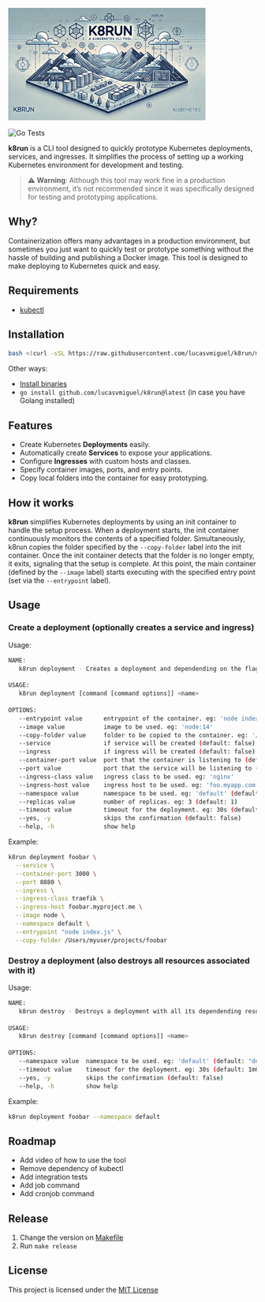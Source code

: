 ![k8run Logo](docs/logo.png)

![Go Tests](https://github.com/lucasvmiguel/k8run/actions/workflows/ci.yml/badge.svg)


**k8run** is a CLI tool designed to quickly prototype Kubernetes deployments, services, and ingresses. It simplifies the process of setting up a working Kubernetes environment for development and testing.

> ⚠️ **Warning**: Although this tool may work fine in a production environment, it’s not recommended since it was specifically designed for testing and prototyping applications.

## Why?

Containerization offers many advantages in a production environment, but sometimes you just want to quickly test or prototype something without the hassle of building and publishing a Docker image. This tool is designed to make deploying to Kubernetes quick and easy.

## Requirements

* [kubectl](https://kubernetes.io/docs/reference/kubectl/)

## Installation

```bash
bash <(curl -sSL https://raw.githubusercontent.com/lucasvmiguel/k8run/main/install.sh)
```

Other ways:

* [Install binaries](https://github.com/lucasvmiguel/k8run/releases)
* `go install github.com/lucasvmiguel/k8run@latest` (in case you have Golang installed)

## Features
- Create Kubernetes **Deployments** easily.
- Automatically create **Services** to expose your applications.
- Configure **Ingresses** with custom hosts and classes.
- Specify container images, ports, and entry points.
- Copy local folders into the container for easy prototyping.

## How it works

**k8run** simplifies Kubernetes deployments by using an init container to handle the setup process. When a deployment starts, the init container continuously monitors the contents of a specified folder. Simultaneously, k8run copies the folder specified by the `--copy-folder` label into the init container. Once the init container detects that the folder is no longer empty, it exits, signaling that the setup is complete. At this point, the main container (defined by the `--image` label) starts executing with the specified entry point (set via the `--entrypoint` label).

## Usage

### Create a deployment (optionally creates a service and ingress)

Usage:

```bash
NAME:
   k8run deployment - Creates a deployment and dependending on the flags, a service and ingress

USAGE:
   k8run deployment [command [command options]] <name>

OPTIONS:
   --entrypoint value      entrypoint of the container. eg: 'node index.js'
   --image value           image to be used. eg: 'node:14'
   --copy-folder value     folder to be copied to the container. eg: '/Users/me/my_local_folder_to_copy'
   --service               if service will be created (default: false)
   --ingress               if ingress will be created (default: false)
   --container-port value  port that the container is listening to (default: 0)
   --port value            port that the service will be listening to (default: 0)
   --ingress-class value   ingress class to be used. eg: 'nginx'
   --ingress-host value    ingress host to be used. eg: 'foo.myapp.com'
   --namespace value       namespace to be used. eg: 'default' (default: "default")
   --replicas value        number of replicas. eg: 3 (default: 1)
   --timeout value         timeout for the deployment. eg: 30s (default: 30s)
   --yes, -y               skips the confirmation (default: false)
   --help, -h              show help
```

Example:

```bash
k8run deployment foobar \
  --service \
  --container-port 3000 \
  --port 8080 \
  --ingress \
  --ingress-class traefik \
  --ingress-host foobar.myproject.me \
  --image node \
  --namespace default \
  --entrypoint "node index.js" \
  --copy-folder /Users/myuser/projects/foobar
```

### Destroy a deployment (also destroys all resources associated with it)

Usage:

```bash
NAME:
   k8run destroy - Destroys a deployment with all its dependending resources

USAGE:
   k8run destroy [command [command options]] <name>

OPTIONS:
   --namespace value  namespace to be used. eg: 'default' (default: "default")
   --timeout value    timeout for the deployment. eg: 30s (default: 1m0s)
   --yes, -y          skips the confirmation (default: false)
   --help, -h         show help
```

Example:

```bash
k8run deployment foobar --namespace default
```


## Roadmap

* Add video of how to use the tool
* Remove dependency of kubectl
* Add integration tests
* Add job command
* Add cronjob command

## Release

1. Change the version on [Makefile](Makefile)
2. Run `make release`

## License

This project is licensed under the [MIT License](LICENSE)